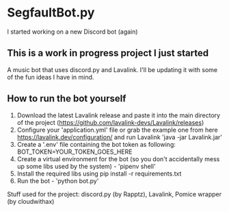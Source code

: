 # SegfaultBot.py
I started working on a new Discord bot (again)

## This is a work in progress project I just started
A music bot that uses discord.py and Lavalink. I'll be updating it with some of the fun ideas I have in mind.

## How to run the bot yourself

1. Download the latest Lavalink release and paste it into the main directory of the project (https://github.com/lavalink-devs/Lavalink/releases)
2. Configure your 'application.yml' file or grab the example one from here https://lavalink.dev/configuration/ and run Lavalink 'java -jar Lavalink.jar'
3. Create a '.env' file containing the bot token as following: BOT_TOKEN=YOUR_TOKEN_GOES_HERE
4. Create a virtual environment for the bot (so you don't accidentally mess up some libs used by the system) - 'pipenv shell'
5. Install the required libs using pip install -r requirements.txt
6. Run the bot - 'python bot.py'

Stuff used for the project: discord.py (by Rapptz), Lavalink, Pomice wrapper (by cloudwithax)
